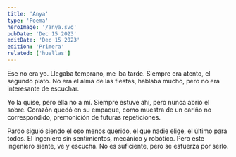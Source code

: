 ```yaml
---
title: 'Anya'
type: 'Poema'
heroImage: '/anya.svg'
pubDate: 'Dec 15 2023'
editDate: 'Dec 15 2023'
edition: 'Primera'
related: ['huellas']
---
```


Ese no era yo. Llegaba temprano, me iba tarde. Siempre era atento, el segundo plato. No era el alma de las fiestas, hablaba mucho, pero no era interesante de escuchar.

Yo la quise, pero ella no a mí. Siempre estuve ahí, pero nunca abrió el sobre. Corazón quedó en su empaque, como muestra de un cariño no correspondido, premonición de futuras repeticiones.

Pardo siguió siendo el oso menos querido, el que nadie elige, el último para todos. El ingeniero sin sentimientos, mecánico y robótico. Pero este ingeniero siente, ve y escucha. No es suficiente, pero se esfuerza por serlo.

